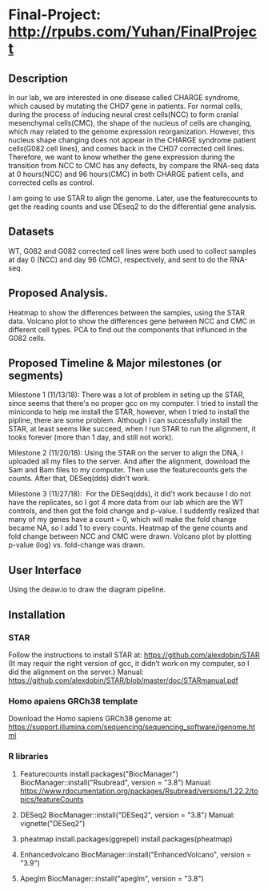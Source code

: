# Final-Project: http://rpubs.com/Yuhan/FinalProject
## Description
In our lab, we are interested in one disease called CHARGE syndrome, which caused by mutating the CHD7 gene in patients. For normal cells, during the process of inducing neural crest cells(NCC) to form cranial mesenchymal cells(CMC), the shape of the nucleus of cells are changing, which may  related to the genome expression reorganization.  However, this nucleus shape changing does not appear in the CHARGE syndrome patient cells(G082 cell lines), and comes back in the CHD7 corrected cell lines. Therefore, we want to know whether the gene expression during the transition from NCC to CMC has any defects, by compare the RNA-seq data at 0 hours(NCC) and 96 hours(CMC) in both CHARGE patient cells, and corrected cells as control. 

I am going to use STAR to align the genome. Later, use the featurecounts to get the reading counts and use DEseq2 to do the differential gene analysis. 

## Datasets
WT, G082 and G082 corrected cell lines were both used to collect samples at day 0 (NCC) and day 96 (CMC), respectively, and sent to do the RNA-seq. 

## Proposed Analysis.  
Heatmap to show the differences between the samples, using the STAR data. 
Volcano plot to show the differences gene between NCC and CMC in different cell types. 
PCA to find out the components that influnced in the G082 cells.

## Proposed Timeline & Major milestones (or segments)
Milestone 1 (11/13/18): There was a lot of problem in seting up the STAR, since seems that there's no proper gcc on my computer. I tried to install the miniconda to help me install the STAR, however, when I tried to install the pipline, there are some problem. Although I can successfully install the STAR, at least seems like succeed, when I run STAR to run the alignment, it tooks forever (more than 1 day, and still not work). 

Milestone 2 (11/20/18): Using the STAR on the server to align the DNA, I uploaded all my files to the server. And after the alignment, download the Sam and Bam files to my computer. Then use the featurecounts gets the counts. After that, DESeq(dds) didn't work.

Milestone 3 (11/27/18):  For the DESeq(dds), it did't work because I do not have the replicates, so I got 4 more data from our lab which are the WT controls, and then got the fold change and p-value. I suddently realized that many of my genes have a count = 0, which will make the fold change became NA, so I add 1 to every counts. Heatmap of the gene counts and fold change between NCC and CMC were drawn. Volcano plot by plotting p-value (log) vs. fold-change was drawn.  

## User Interface
Using the deaw.io to draw the diagram pipeline.

## Installation
### STAR
Follow the instructions to install STAR at: https://github.com/alexdobin/STAR (It may requir the right version of gcc, it didn’t work on my computer, so I did the alignment on the server.) 
Manual: https://github.com/alexdobin/STAR/blob/master/doc/STARmanual.pdf

### Homo apaiens GRCh38 template
Download the Homo sapiens GRCh38 genome at: https://support.illumina.com/sequencing/sequencing_software/igenome.html

### R libraries
1. Featurecounts
     install.packages("BiocManager")
     BiocManager::install("Rsubread", version = "3.8")
Manual: https://www.rdocumentation.org/packages/Rsubread/versions/1.22.2/topics/featureCounts

2. DESeq2
     BiocManager::install("DESeq2", version = "3.8")
Manual: vignette("DESeq2")
     
3. pheatmap
     install.packages(ggrepel)
     install.packages(pheatmap)

4. Enhancedvolcano
     BiocManager::install("EnhancedVolcano", version = "3.9")
     
5. Apeglm
     BiocManager::install("apeglm", version = "3.8")
     
